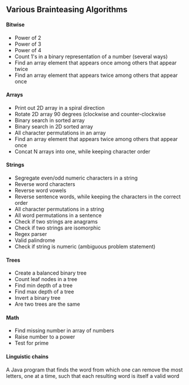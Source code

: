 ## Various Brainteasing Algorithms

#### Bitwise
* Power of 2
* Power of 3
* Power of 4
* Count 1's in a binary representation of a number (several ways)
* Find an array element that appears once among others that appear twice
* Find an array element that appears twice among others that appear once

#### Arrays
* Print out 2D array in a spiral direction
* Rotate 2D array 90 degrees (clockwise and counter-clockwise
* Binary search in sorted array
* Binary search in 2D sorted array
* All character permutations in an array
* Find an array element that appears twice among others that appear once
* Concat N arrays into one, while keeping character order

#### Strings
* Segregate even/odd numeric characters in a string
* Reverse word characters
* Reverse word vowels
* Reverse sentence words, while keeping the characters in the correct order
* All character permutations in a string
* All word permutations in a sentence
* Check if two strings are anagrams
* Check if two strings are isomorphic
* Regex parser
* Valid palindrome
* Check if string is numeric (ambiguous problem statement)

#### Trees
* Create a balanced binary tree
* Count leaf nodes in a tree
* Find min depth of a tree
* Find max depth of a tree
* Invert a binary tree
* Are two trees are the same

#### Math
* Find missing number in array of numbers
* Raise number to a power
* Test for prime

#### Linguistic chains
A Java program that finds the word from which one can remove the most letters, one at a time, such that each resulting word is itself a valid word
